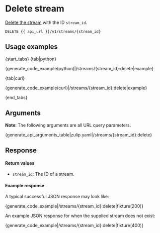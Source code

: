 # Delete stream

[Delete the stream](/help/delete-a-stream) with the ID `stream_id`.

`DELETE {{ api_url }}/v1/streams/{stream_id}`

## Usage examples

{start_tabs}
{tab|python}

{generate_code_example(python)|/streams/{stream_id}:delete|example}

{tab|curl}

{generate_code_example(curl)|/streams/{stream_id}:delete|example}

{end_tabs}

## Arguments

**Note**: The following arguments are all URL query parameters.

{generate_api_arguments_table|zulip.yaml|/streams/{stream_id}:delete}

## Response

#### Return values

* `stream_id`: The ID of a stream.

#### Example response

A typical successful JSON response may look like:

{generate_code_example|/streams/{stream_id}:delete|fixture(200)}

An example JSON response for when the supplied stream does not exist:

{generate_code_example|/streams/{stream_id}:delete|fixture(400)}
